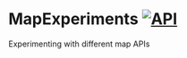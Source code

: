 # MapExperiments [![API](https://img.shields.io/badge/API-15%2B-brightgreen.svg?style=flat)](https://android-arsenal.com/api?level=15)

Experimenting with different map APIs
